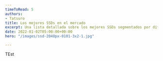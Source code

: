 ```yaml
---
timeToRead: 5
authors:
- Tatsuro
title: Los mejores SSDs en el mercado
excerpt: Una lista detallada sobre los mejores SSDs segmentados por diferentes categorias.
date: 2022-01-02T05:00:00+00:00
hero: "/images/ssd-2048px-0101-3x2-1.jpg"

---
```

TEst